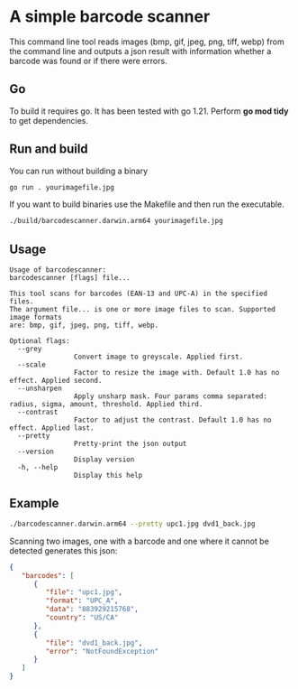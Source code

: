 # A simple barcode scanner 

This command line tool reads images (bmp, gif, jpeg, png, tiff, webp) from the command line and outputs a json result with information whether a barcode was found or if there were errors.

## Go

To build it requires go. It has been tested with go 1.21. Perform **go mod tidy** to get dependencies. 


## Run and build

You can run without building a binary
```sh
go run . yourimagefile.jpg
```

If you want to build binaries use the Makefile and then run the executable. 
```sh
./build/barcodescanner.darwin.arm64 yourimagefile.jpg
```


## Usage
```
Usage of barcodescanner:
barcodescanner [flags] file...

This tool scans for barcodes (EAN-13 and UPC-A) in the specified files.
The argument file... is one or more image files to scan. Supported image formats
are: bmp, gif, jpeg, png, tiff, webp.

Optional flags:
  --grey
                Convert image to greyscale. Applied first.
  --scale
                Factor to resize the image with. Default 1.0 has no effect. Applied second.
  --unsharpen
                Apply unsharp mask. Four params comma separated: radius, sigma, amount, threshold. Applied third.
  --contrast
                Factor to adjust the contrast. Default 1.0 has no effect. Applied last.
  --pretty
                Pretty-print the json output
  --version
                Display version
  -h, --help
                Display this help

```


## Example

```sh
./barcodescanner.darwin.arm64 --pretty upc1.jpg dvd1_back.jpg
```
Scanning two images, one with a barcode and one where it cannot be detected generates this json:
```json
{
   "barcodes": [
      {
         "file": "upc1.jpg",
         "format": "UPC_A",
         "data": "883929215768",
         "country": "US/CA"
      },
      {
         "file": "dvd1_back.jpg",
         "error": "NotFoundException"
      }
   ]
}
```